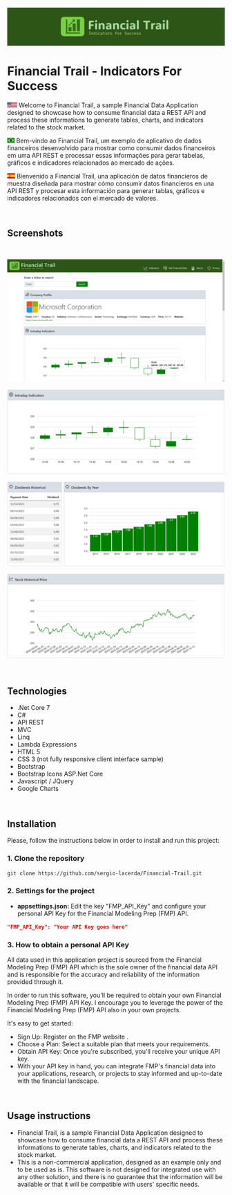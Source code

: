 ![Financial Trail Logo](https://github.com/sergio-lacerda/Financial-Trail/blob/master/Preview/logo.png "Financial Trail Logo")

# Financial Trail - Indicators For Success

<img height="12px" src="https://github.com/hampusborgos/country-flags/blob/main/png250px/us.png"/> Welcome to Financial Trail, a sample Financial Data Application designed to showcase how to consume financial data a REST API and process these informations to generate tables, charts, and indicators related to the stock market.

<img height="12px" src="https://github.com/hampusborgos/country-flags/blob/main/png250px/br.png"/> Bem-vindo ao Financial Trail, um exemplo de aplicativo de dados financeiros desenvolvido para mostrar como consumir dados financeiros em uma API REST e processar essas informações para gerar tabelas, gráficos e indicadores relacionados ao mercado de ações.

<img height="12px" src="https://github.com/hampusborgos/country-flags/blob/main/png250px/es.png"/> Bienvenido a Financial Trail, una aplicación de datos financieros de muestra diseñada para mostrar cómo consumir datos financieros en una API REST y procesar esta información para generar tablas, gráficos e indicadores relacionados con el mercado de valores.

<br />

## Screenshots 
<br />

![Financial Trail Main Page](https://github.com/sergio-lacerda/Financial-Trail/blob/master/Preview/index.png "Financial Trail Main Page")

![Financial Trail Intraday Indicators](https://github.com/sergio-lacerda/Financial-Trail/blob/master/Preview/intraday.png "Financial Trail Intraday Indicators")

![Financial Trail Dividends](https://github.com/sergio-lacerda/Financial-Trail/blob/master/Preview/dividends.png "Financial Trail Dividends")

![Financial Trail Stock Historical Price](https://github.com/sergio-lacerda/Financial-Trail/blob/master/Preview/historical.png "Financial Trail Stock Historical Price")

<br />

## Technologies 

- .Net Core 7
- C#
- API REST
- MVC
- Linq
- Lambda Expressions
- HTML 5
- CSS 3 (not fully responsive client interface sample)
- Bootstrap
- Bootstrap Icons ASP.Net Core
- Javascript / JQuery
- Google Charts

<br />

## Installation

Please, follow the instructions below in order to install and run this project:

    
### 1. Clone the repository

```console
git clone https://github.com/sergio-lacerda/Financial-Trail.git
```

   
### 2. Settings for the project

- **appsettings.json:** Edit the key "FMP_API_Key" and configure your personal API Key for the Financial Modeling Prep (FMP) API.

```json
"FMP_API_Key": "Your API Key goes here" 
```

   
### 3. How to obtain a personal API Key

All data used in this application project is sourced from the Financial Modeling Prep (FMP) API which is the sole owner of the financial data API and is responsible for the accuracy and reliability of the information provided through it.

In order to run this software, you'll be required to obtain your own Financial Modeling Prep (FMP) API Key. I encourage you to leverage the power of the Financial Modeling Prep (FMP) API also in your own projects.

It's easy to get started:

- Sign Up: Register on the <a href="https://site.financialmodelingprep.com/developer" target="_blank" style="text-decoration:none">FMP website</a> .
- Choose a Plan: Select a suitable <a href="https://site.financialmodelingprep.com/developer/docs/pricing" target="_blank" style="text-decoration:none">plan</a> that meets your requirements.
- Obtain API Key: Once you're subscribed, you'll receive your unique API key.
- With your API key in hand, you can integrate FMP's financial data into your applications, research, or projects to stay informed and up-to-date with the financial landscape.

<br />

## Usage instructions

- Financial Trail, is a sample Financial Data Application designed to showcase how to consume financial data a REST API and process these informations to generate tables, charts, and indicators related to the stock market.
- This is a non-commercial application, designed as an example only and to be used as is. This software is not designed for integrated use with any other solution, and there is no guarantee that the information will be available or that it will be compatible with users' specific needs.
